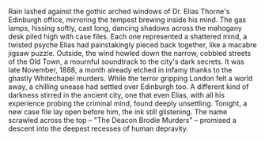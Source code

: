 Rain lashed against the gothic arched windows of Dr. Elias Thorne's Edinburgh office, mirroring the tempest brewing inside his mind. The gas lamps, hissing softly, cast long, dancing shadows across the mahogany desk piled high with case files.  Each one represented a shattered mind, a twisted psyche Elias had painstakingly pieced back together, like a macabre jigsaw puzzle.  Outside, the wind howled down the narrow, cobbled streets of the Old Town, a mournful soundtrack to the city's dark secrets.  It was late November, 1888, a month already etched in infamy thanks to the ghastly Whitechapel murders. While the terror gripping London felt a world away, a chilling unease had settled over Edinburgh too.  A different kind of darkness stirred in the ancient city, one that even Elias, with all his experience probing the criminal mind, found deeply unsettling. Tonight, a new case file lay open before him, the ink still glistening. The name scrawled across the top –  "The Deacon Brodie Murders" – promised a descent into the deepest recesses of human depravity.
